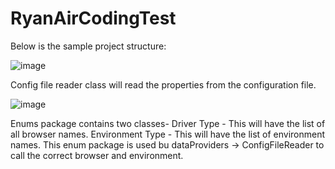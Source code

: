 # RyanAirCodingTest
Below is the sample project structure:

![image](https://github.com/karanAtreya1986/RyanAirCodingTest/assets/140405970/1619a4fa-a8b7-429d-83ef-55384656e458)

Config file reader class will read the properties from the configuration file.

![image](https://github.com/karanAtreya1986/RyanAirCodingTest/assets/140405970/f67a6155-63dc-49ab-a5ae-fd883bc9ee8f)

Enums package contains two classes-
Driver Type - This will have the list of all browser names.
Environment Type - This will have the list of environment names.
This enum package is used bu dataProviders -> ConfigFileReader to call the correct browser and environment.





